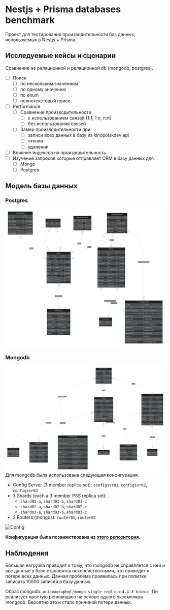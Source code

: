 # Nestjs + Prisma databases benchmark
Проект для тестирования производительности баз данных, используемых в Nestjs + Prisma.

## Исследуемые кейсы и сценарии
Сравнение не реляционной и реляционной db (mongodb, postgres).
- [ ] Поиск
  - [ ] по нескольким значениям
  - [ ] по одному значению
  - [ ] по enum
  - [ ] полнотекстовый поиск
- [ ] Performance
  - [ ] Сравнение производительности
    - [ ] с использованием связей (1:1, 1:n, n:n)
    - [ ] без использования связей
  - [ ] Замер производительности при
    - [ ] записи всех данных в базу из kinopoiskdev api
    - [ ] чтении
    - [ ] удалении
- [ ] Влияние индексов на производительность
- [ ] Изучение запросов которые отправляет ORM в базу данных для
  - [ ] Mongo
  - [ ] Postgres

## Модель базы данных
### Postgres
![Postgres](./docs/images/pg-erd.svg)

### Mongodb
![Mongodb](./docs/images/mongo-erd.svg)
Для mongodb была использована следующая конфигурация:
* Config Server (3 member replica set): `configsvr01`, `configsvr02`, `configsvr03`
* 3 Shards (each a 3 member PSS replica set):
  * `shard01-a`, `shard01-b`, `shard01-c` 
  * `shard02-a`, `shard02-b`, `shard02-c` 
  * `shard03-a`, `shard03-b`, `shard03-c`
* 2 Routers (mongos): `router01`, `router02`

![Config](https://raw.githubusercontent.com/minhhungit/mongodb-cluster-docker-compose/master/images/sharding-and-replica-sets.png)

**Конфигурация была позаимствована из [этого репозитория](https://github.com/minhhungit/mongodb-cluster-docker-compose).**





## Наблюдения
Большая нагрузка приводит к тому, что mongodb не справляется с ней и все данные в базе становятся неконсистентными, что приводит к потере всех данных.
Данная проблема проявилась при попытке записать 10000 записей в базу данных.

Образ mongodb: `prismagraphql/mongo-single-replica:4.4.3-bionic`.
Он реализует простую репликацию на основе одного экземпляра mongodb. Вероятно это и стало причиной потери данных.
